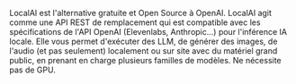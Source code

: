 LocalAI est l'alternative gratuite et Open Source à OpenAI. LocalAI agit comme une API REST de remplacement qui est compatible avec les spécifications de l'API OpenAI (Elevenlabs, Anthropic...) pour l'inférence IA locale. Elle vous permet d'exécuter des LLM, de générer des images, de l'audio (et pas seulement) localement ou sur site avec du matériel grand public, en prenant en charge plusieurs familles de modèles. Ne nécessite pas de GPU.